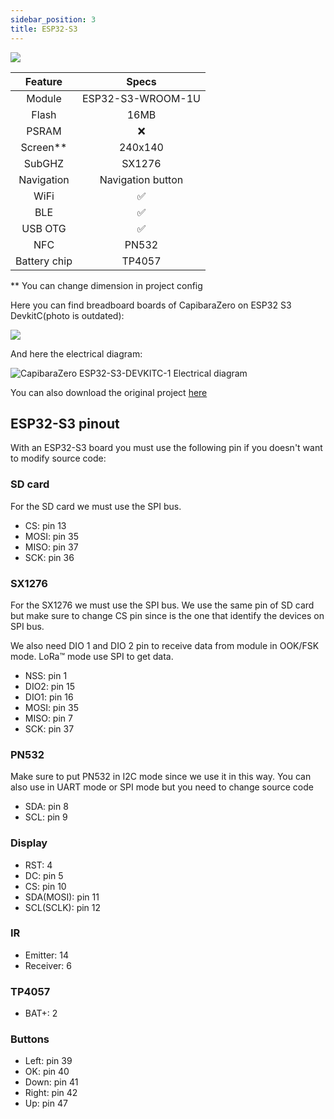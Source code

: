 ```yaml
---
sidebar_position: 3
title: ESP32-S3
---
```


<img src="/img/boards/esp32_s3_devkitc.png" />

| Feature | Specs |
|:-------:|:----------------------------------------------------------------:|
|    Module  | ESP32-S3-WROOM-1U |
|    Flash   |        16MB       |
|    PSRAM   |        :x:        |
|   Screen** |      240x140      |
|   SubGHZ   |       SX1276      |
| Navigation | Navigation button |
|    WiFi    | :white_check_mark:|
|    BLE     | :white_check_mark:|
|  USB OTG   | :white_check_mark:|
|    NFC     |       PN532       |
| Battery chip | TP4057 |

** You can change dimension in project config

Here you can find breadboard boards of CapibaraZero on ESP32 S3 DevkitC(photo is outdated):

<img src="/img/boards/board_bb.png" />

And here the electrical diagram:

<img src="https://github.com/CapibaraZero/resources/blob/main/electrical_diagram/ESP32-S3-DEVKITC-1/Mainboards.png?raw=true" alt="CapibaraZero ESP32-S3-DEVKITC-1 Electrical diagram" />

You can also download the original project [here](https://github.com/CapibaraZero/resources/tree/main/electrical_diagram/ESP32-S3-DEVKITC-1)

## ESP32-S3 pinout

With an ESP32-S3 board you must use the following pin if you doesn't want to modify source code:

### SD card

For the SD card we must use the SPI bus.

- CS: pin 13
- MOSI: pin 35
- MISO: pin 37
- SCK: pin 36

### SX1276

For the SX1276 we must use the SPI bus. We use the same pin of SD card but make sure to change CS pin since is the one that identify the devices on SPI bus.

We also need DIO 1 and DIO 2 pin to receive data from module in OOK/FSK mode. LoRa&trade; mode use SPI to get data.

- NSS: pin 1
- DIO2: pin 15
- DIO1: pin 16
- MOSI: pin 35
- MISO: pin 7
- SCK: pin 37

### PN532

Make sure to put PN532 in I2C mode since we use it in this way. You can also use in UART mode or SPI mode but you need to change source code

- SDA: pin 8
- SCL: pin 9

### Display 

- RST: 4
- DC: pin 5
- CS: pin 10
- SDA(MOSI): pin 11
- SCL(SCLK): pin 12

### IR

- Emitter: 14
- Receiver: 6

### TP4057

- BAT+: 2

### Buttons

- Left: pin 39
- OK: pin 40
- Down: pin 41
- Right: pin 42
- Up: pin 47

<!-- ## Others ESP board

We currently doesn't support any board different than ESP32-S3 but we're planning to support:

- ESP32
- ESP8266

If you want to try to port capibaraZero to others boards you can check [here](/development/porting_to_others_boards/new_porting) a guide to do that. -->
<!-- We support the following non-ESP32S2/S3 boards and you can check the linked guide if you wanna adapt source code to that boards.

- [ESP8266](/development/porting_to_others_boards/ESP8266)
- [ESP32](/development/porting_to_others_boards/ESP32)
- [ESP32C3/C6](/development/porting_to_others_boards/ESP32C3_C6)

-->
